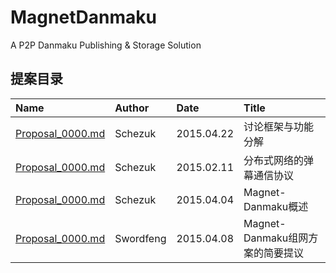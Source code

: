 # MagnetDanmaku

A P2P Danmaku Publishing &amp; Storage Solution

## 提案目录
| Name                                 | Author    | Date       | Title                            |
| :----------------------------------- | :---------| :----------| :------------------------------- |
| [Proposal_0000.md](Proposal_0000.md) | Schezuk   | 2015.04.22 | 讨论框架与功能分解               |
| [Proposal_0000.md](Proposal_0001.md) | Schezuk   | 2015.02.11	| 分布式网络的弹幕通信协议         |
| [Proposal_0000.md](Proposal_0002.md) | Schezuk   | 2015.04.04	| Magnet-Danmaku概述               |
| [Proposal_0000.md](Proposal_0003.md) | Swordfeng | 2015.04.08 | Magnet-Danmaku组网方案的简要提议 |
